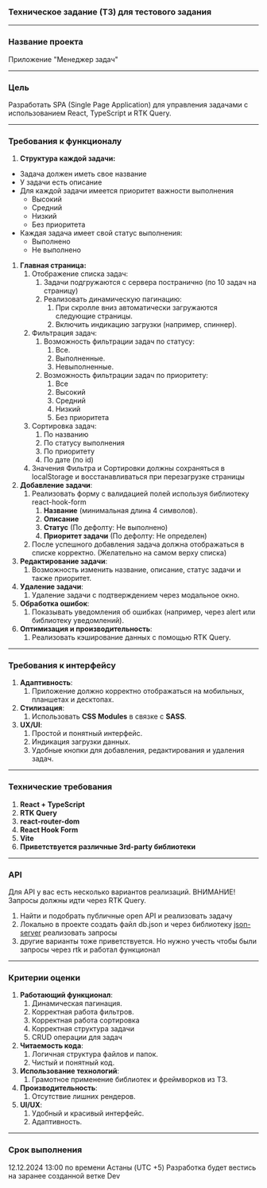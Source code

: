 ### <a name="_2asdig3plxqn"></a>**Техническое задание (ТЗ) для тестового задания**

---

### <a name="_d69y2f7jg9tn"></a>**Название проекта**

Приложение "Менеджер задач"

---

### <a name="_6x1e4adhhs4n"></a>**Цель**

Разработать SPA (Single Page Application) для управления задачами с использованием React, TypeScript и RTK Query.

---

### <a name="_j77w02yyglz"></a>**Требования к функционалу**

1. **Структура каждой задачи:**

- Задача должен иметь свое название
- У задачи есть описание
- Для каждой задачи имеется приоритет важности выполнения
  - Высокий
  - Средний
  - Низкий
  - Без приоритета
- Каждая задача имеет свой статус выполнения:
  - Выполнено
  - Не выполнено

1. **Главная страница:**
   1. Отображение списка задач:
      1. Задачи подгружаются с сервера постранично (по 10 задач на страницу)
      1. Реализовать динамическую пагинацию:
         1. При скролле вниз автоматически загружаются следующие страницы.
         1. Включить индикацию загрузки (например, спиннер).
   1. Фильтрация задач:
      1. Возможность фильтрации задач по статусу:
         1. Все.
         1. Выполненные.
         1. Невыполненные.
      1. Возможность фильтрации задач по приоритету:
         1. Все
         1. Высокий
         1. Средний
         1. Низкий
         1. Без приоритета
   1. Сортировка задач:
      1. По названию
      1. По статусу выполнения
      1. По приоритету
      1. По дате (по id)
   1. Значения Фильтра и Сортировки должны сохраняться в localStorage и восстанавливаться при перезагрузке страницы
1. **Добавление задачи**:
   1. Реализовать форму с валидацией полей используя библиотеку react-hook-form
      1. **Название** (минимальная длина 4 символов).
      1. **Описание**
      1. **Статус** (По дефолту: Не выполнено)
      1. **Приоритет задачи** (По дефолту: Не определен)
   1. После успешного добавления задача должна отображаться в списке корректно. (Желательно на самом верху списка)
1. **Редактирование задачи**:
   1. Возможность изменить название, описание, статус задачи и также приоритет.
1. **Удаление задачи**:
   1. Удаление задачи с подтверждением через модальное окно.
1. **Обработка ошибок**:
   1. Показывать уведомления об ошибках (например, через alert или библиотеку уведомлений).
1. **Оптимизация и производительность**:
   1. Реализовать кэширование данных с помощью RTK Query.

---

### <a name="_mv22ifmhd8f9"></a>**Требования к интерфейсу**

1. **Адаптивность**:
   1. Приложение должно корректно отображаться на мобильных, планшетах и десктопах.
1. **Стилизация**:
   1. Использовать **CSS Modules** в связке с **SASS**.
1. **UX/UI**:
   1. Простой и понятный интерфейс.
   1. Индикация загрузки данных.
   1. Удобные кнопки для добавления, редактирования и удаления задач.

---

### <a name="_q7pcbfvwyers"></a>**Технические требования**

1. **React + TypeScript**
1. **RTK Query**
1. **react-router-dom**
1. **React Hook Form**
1. **Vite**
1. **Приветствуется различные 3rd-party библиотеки**

---

### <a name="_ehih0tghngiz"></a>**API**

Для API у вас есть несколько вариантов реализаций. ВНИМАНИЕ! Запросы должны идти через RTK Query.

1. Найти и подобрать публичные open API и реализовать задачу
1. Локально в проекте создать файл db.json и через библиотеку [json-server](https://www.npmjs.com/package/json-server) реализовать запросы
1. другие варианты тоже приветствуется. Но нужно учесть чтобы были запросы через rtk и работал функционал

---

### <a name="_h2y7aabmolgq"></a>**Критерии оценки**

1. **Работающий функционал**:
   1. Динамическая пагинация.
   1. Корректная работа фильтров.
   1. Корректная работа сортировка
   1. Корректная структура задачи
   1. CRUD операции для задач
1. **Читаемость кода**:
   1. Логичная структура файлов и папок.
   1. Чистый и понятный код.
1. **Использование технологий**:
   1. Грамотное применение библиотек и фреймворков из ТЗ.
1. **Производительность**:
   1. Отсутствие лишних рендеров.
1. **UI/UX**:
   1. Удобный и красивый интерфейс.
   1. Адаптивность.

---

### <a name="_c9un5sqy9gsb"></a>**Срок выполнения**

12\.12.2024 13:00 по времени Астаны (UTC +5)
Разработка будет вестись на заранее созданной ветке Dev
